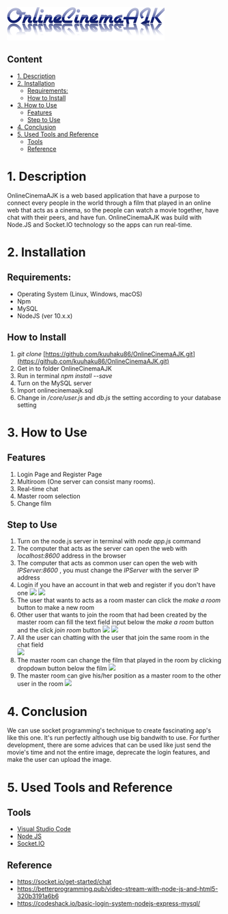 ![logo](public/images/logo.png)

## Content
- [1. Description](#1-description)
- [2. Installation](#2-installation)
  - [Requirements:](#requirements)
  - [How to Install](#how-to-install)
- [3. How to Use](#3-how-to-use)
  - [Features](#features)
  - [Step to Use](#step-to-use)
- [4. Conclusion](#4-conclusion)
- [5. Used Tools and Reference](#5-used-tools-and-reference)
  - [Tools](#tools)
  - [Reference](#reference)

# 1. Description
OnlineCinemaAJK is a web based application that have a purpose to connect every people in the world through a film that played in an online web that acts as a cinema, so the people can watch a movie together, have chat with their peers, and have fun. OnlineCinemaAJK was build with Node.JS and Socket.IO technology so the apps can run real-time.

# 2. Installation
## Requirements:

  - Operating System \(Linux, Windows, macOS\)
  - Npm
  - MySQL
  - NodeJS \(ver 10.x.x\)

## How to Install
   1.  _git clone_ [https://github.com/kuuhaku86/OnlineCinemaAJK.git](https://github.com/kuuhaku86/OnlineCinemaAJK.git)
   2. Get in to folder OnlineCinemaAJK
   3. Run in terminal _npm install --save_
   4. Turn on the MySQL server
   5. Import onlinecinemaajk.sql
   6. Change in _/core/user.js_ and _db.js_ the setting according to your database setting

# 3. How to Use

## Features

1. Login Page and Register Page
2. Multiroom \(One server can consist many rooms\).
3. Real-time chat
4. Master room selection
5. Change film

## Step to Use
1. Turn on the node.js server in terminal with _node app.js_ command
2. The computer that acts as the server can open the web with _localhost:8600_ address in the browser
3. The computer that acts as common user can open the web with _IPServer:8600_ , you must change the _IPServer_ with the server IP address
4. Login if you have an account in that web and register if you don't have one
   ![](/public/images/1.PNG)
   ![](/public/images/2.PNG)
5. The user that wants to acts as a room master can click the _make a room_ button to make a new room
6. Other user that wants to join the room that had been created by the master room can fill the text field input below the _make a room_ button and the click _join room_ button
   ![](/public/images/3.PNG)
   ![](/public/images/4.PNG)
7. All the user can chatting with the user that join the same room in the chat field
   <br>
   ![](/public/images/5.PNG)
8.  The master room can change the film that played in the room by clicking dropdown button below the film
   ![](/public/images/7.PNG)
11. The master room can give his/her position as a master room to the other user in the room
    ![](/public/images/6.PNG)

# 4. Conclusion
We can use socket programming's technique to create fascinating app's like this one. It's run perfectly although use big bandwith to use. For further development, there are some advices that can be used like just send the movie's time and not the entire image, deprecate the login features, and make the user can upload the image.  

# 5. Used Tools and Reference

## Tools
- [Visual Studio Code](https://code.visualstudio.com/)
- [Node JS](https://nodejs.org/en/)
- [Socket.IO](https://socket.io/)

## Reference
- https://socket.io/get-started/chat
- https://betterprogramming.pub/video-stream-with-node-js-and-html5-320b3191a6b6
- https://codeshack.io/basic-login-system-nodejs-express-mysql/
